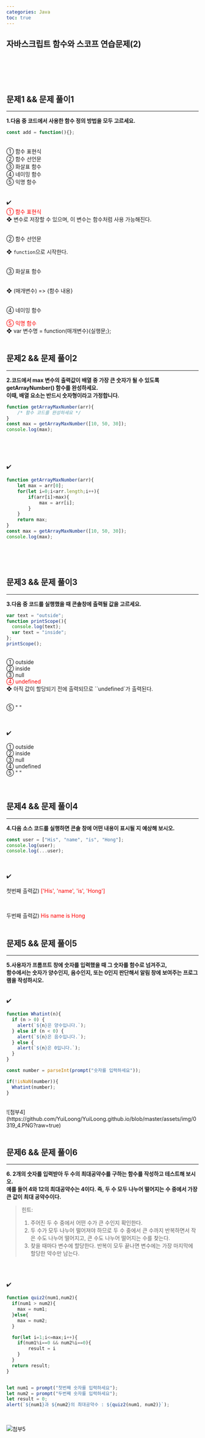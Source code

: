 ```yaml
---
categories: Java
toc: true
---
```


## 자바스크립트 함수와 스코프 연습문제(2)
  <br> 
  <br>
  <br>
  <br>
 

## 문제1 && 문제 풀이1
___
**1.다음 중 코드에서 사용한 함수 정의 방법을 모두 고르세요.** 
<br>

```js
const add = function(){};
```
<br>
① 함수 표현식
<br>
② 함수 선언문
<br>
③ 화살표 함수
<br>
④ 네이밍 함수
<br>
⑤ 익명 함수
<br>
<br>
<br>
✔️

<br>
<span style="color: red;">① 함수 표현식</span>

<br>
❖ 변수로 저장할 수 있으며, 이 변수는 함수처럼 사용 가능해진다.
<br>
<br>

② 함수 선언문
<br>

❖ `function`으로 시작한다.
<br>
<br>

③ 화살표 함수 

<br>
❖ (매개변수) => {함수 내용}
<br>
<br>

④ 네이밍 함수
<br>

<span style="color: red;">⑤ 익명 함수</span>
<br>
❖ var 변수명 = function(매개변수){실행문;};
<br>
<br>

## 문제2 && 문제 풀이2
___
**2.코드에서 max 변수의 출력값이 배열 중 가장 큰 숫자가 될 수 있도록 getArrayNumber() 함수를 완성하세요.** <br>
**이때, 배열 요소는 반드시 숫자형이라고 가정합니다.**
<br>
```js
function getArrayMaxNumber(arr){ 
    /* 함수 코드를 완성하세요 */ 
}
const max = getArrayMaxNumber([10, 50, 30]);
console.log(max); 
```
<br>
<br>
<br>

  ✔️ 
  <br>
  
```js
function getArrayMaxNumber(arr){ 
    let max = arr[0]; 
    for(let i=0;i<arr.length;i++){
        if(arr[i]>max){
            max = arr[i];
        }
    }
    return max;
}
const max = getArrayMaxNumber([10, 50, 30]);
console.log(max);
```
<br>
<br>
<br>

## 문제3 && 문제 풀이3
___
**3.다음 중 코드를 실행했을 때 콘솔창에 출력될 값을 고르세요.** <br>
```js
var text = "outside";
function printScope(){
  console.log(text);
  var text = "inside";
};
printScope();
```
<br>
① outside
<br>
② inside
<br>
③ null
<br>
<span style="color: red;">④ undefined</span>
<br>
❖ 아직 값이 할당되기 전에 출력되므로 ``undefined`가 출력된다.
<br>
<br>

⑤ " "
<br>
<br>
<br>

  ✔️ <br>
  
① outside
<br>
② inside
<br>
③ null
<br>
④ undefined
<br>
⑤ " "
<br>
<br>
<br>
  
## 문제4 && 문제 풀이4
___
**4.다음 소스 코드를 실행하면 콘솔 창에 어떤 내용이 표시될 지 예상해 보시오.** <br>

```js
const user = ["His", "name", "is", "Hong"];
console.log(user);
console.log(...user);
```
<br>
<br>
✔️ 
<br>

첫번째 출력값) <span style="color: red;">['His', 'name', 'is', 'Hong']</span>

<br>

두번째 출력값) <span style="color: red;">His name is Hong</span>
<br>
<br>

## 문제5 && 문제 풀이5
___
**5.사용자가 프롬프트 창에 숫자를 입력했을 때 그 숫자를 함수로 넘겨주고,** <br> 
**함수에서는 숫자가 양수인지, 음수인지, 또는 0인지 판단해서 알림 창에 보여주는 프로그램을 작성하시오.**
<br>
<br>
<br>
  ✔️ <br>
  
```js
function Whatint(n){
  if (n > 0) {
    alert(`${n}은 양수입니다.`);
  } else if (n < 0) {
    alert(`${n}은 음수입니다.`);
  } else {
    alert(`${n}은 0입니다.`);
  }
}

const number = parseInt(prompt("숫자를 입력하세요"));

if(!isNaN(number)){
  Whatint(number);
}

```
<br>
![첨부4](https://github.com/YuiLoong/YuiLoong.github.io/blob/master/assets/img/0319_4.PNG?raw=true)
<br>
<br>

## 문제6 && 문제 풀이6
___
**6. 2개의 숫자를 입력받아 두 수의 최대공약수를 구하는 함수를 작성하고 테스트해 보시오.** <br>
**예를 들어 4와 12의 최대공약수는 4이다. 즉, 두 수 모두 나누어 떨어지는 수 중에서 가장 큰 값이 최대 공약수이다.**
<br>
>힌트: <br>
>1) 주어진 두 수 중에서 어떤 수가 큰 수인지 확인한다.<br>
>2) 두 수가 모두 나누어 떨어져야 하므로 두 수 중에서 큰 수까지 반복하면서 작은 수도 나누어 떨어지고, 큰 수도 나누어 떨어지는 수를 찾는다.<br>
>3) 찾을 때마다 변수에 할당한다. 반복이 모두 끝나면 변수에는 가장 마지막에 할당한 약수만 남는다.<br>

<br>
<br>

  ✔️ <br>

```js
function quiz2(num1,num2){
  if(num1 > num2){
    max = num1;
  }else{
    max = num2;
  }

  for(let i=1;i<=max;i++){
    if(num1%i==0 && num2%i==0){
        result = i
    }
  }
  return result;
}


let num1 = prompt("첫번째 숫자를 입력하세요");
let num2 = prompt("두번째 숫자를 입력하세요");
let result = 0;
alert(`${num1}과 ${num2}의 최대공약수 : ${quiz2(num1, num2)}`);

```
<br>

![첨부5](https://github.com/YuiLoong/YuiLoong.github.io/blob/master/assets/img/0319_5.PNG?raw=true)
<br>
<br>
